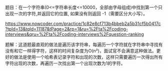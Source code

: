 题目：在一个字符串(0<=字符串长度<=10000，全部由字母组成)中找到第一个只出现一次的字符,并返回它的位置, 如果没有则返回 -1（需要区分大小写）。

https://www.nowcoder.com/practice/1c82e8cf713b4bbeb2a5b31cf5b0417c?tpId=13&tqId=11187&tPage=2&rp=1&ru=%2Fta%2Fcoding-interviews&qru=%2Fta%2Fcoding-interviews%2Fquestion-ranking

题解：这道题最直观的做法是遍历该字符串，每遍历一个字符就在字符串中寻找有没有和它一样得字符，这样的时间复杂度为O(n²)，面试官不会满意这种做法。更好的做法是使用一个哈希表记录字符和出现的次数，这样只需要遍历一次得出所有字符出现的次数，再遍历一次找出第一个出现次数为1的字符。